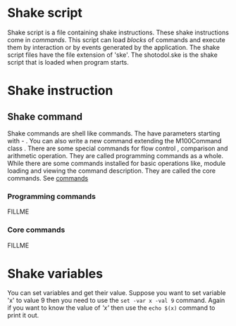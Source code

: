 Shake script
============

Shake script is a file containing shake instructions. These shake instructions come in _commands_. This script can load _blocks_ of commands and execute them by interaction or by events generated by the application. The shake script files have the file extension of 'ske'. The shotodol.ske is the shake script that is loaded when program starts.

Shake instruction
=================

## Shake command

Shake commands are shell like commands. The have parameters starting with *-* . You can also write a new command extending the M100Command class . There are some special commands for flow control , comparison and arithmetic operation. They are called programming commands as a whole. While there are some commands installed for basic operations like, module loading and viewing the command description. They are called the core commands. See [commands](../../core/commands/README.md)

### Programming commands

FILLME

### Core commands

FILLME

Shake variables
================

You can set variables and get their value. Suppose you want to set variable 'x' to value 9 then you need to use the `set -var x -val 9` command. Again if you want to know the value of _'x'_ then use the `echo $(x)` command to print it out.
